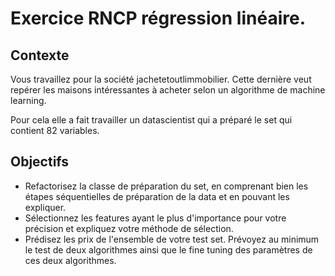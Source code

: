 # Exercice RNCP régression linéaire. 

## Contexte

Vous travaillez pour la société jachetetoutlimmobilier. Cette dernière veut repérer les maisons intéressantes à acheter selon un algorithme de machine learning. 

Pour cela elle a fait travailler un datascientist qui a préparé le set qui contient 82 variables. 

## Objectifs 

* Refactorisez la classe de préparation du set, en comprenant bien les étapes séquentielles de préparation de la data et en pouvant les expliquer. 
* Sélectionnez les features ayant le plus d'importance pour votre précision et expliquez votre méthode de sélection. 
* Prédisez les prix de l'ensemble de votre test set. Prévoyez au minimum le test de deux algorithmes ainsi que le fine tuning des paramètres de ces deux algorithmes. 

